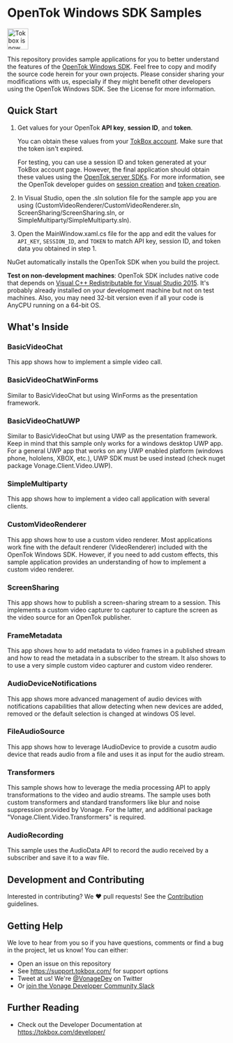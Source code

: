 # OpenTok Windows SDK Samples

<img src="https://assets.tokbox.com/img/vonage/Vonage_VideoAPI_black.svg" height="48px" alt="Tokbox is now known as Vonage" />

This repository provides sample applications for you to better understand the features of
the [OpenTok Windows SDK](https://tokbox.com/developer/sdks/windows/). Feel free to copy
and modify the source code herein for your own projects. Please consider sharing your
modifications with us, especially if they might benefit other developers using the OpenTok
Windows SDK. See the License for more information.

## Quick Start

1. Get values for your OpenTok **API key**, **session ID**, and **token**.

   You can obtain these values from your [TokBox account](#https://tokbox.com/account/#/).
   Make sure that the token isn't expired.

   For testing, you can use a session ID and token generated at your TokBox account page.
   However, the final application should obtain these values using the [OpenTok server
   SDKs](https://tokbox.com/developer/sdks/server/). For more information, see the OpenTok
   developer guides on [session creation](https://tokbox.com/developer/guides/create-session/)
   and [token creation](https://tokbox.com/developer/guides/create-token/).

2. In Visual Studio, open the .sln solution file for the sample app you are using
   (CustomVideoRenderer/CustomVideoRenderer.sln, ScreenSharing/ScreenSharing.sln,
   or SimpleMultiparty/SimpleMultiparty.sln).

3. Open the MainWindow.xaml.cs file for the app and edit the values for `API_KEY`, `SESSION_ID`,
   and `TOKEN` to match API key, session ID, and token data you obtained in step 1.

NuGet automatically installs the OpenTok SDK when you build the project.

**Test on non-development machines**: OpenTok SDK includes native code that depends on
[Visual C++ Redistributable for Visual Studio 2015](https://www.microsoft.com/en-us/download/details.aspx?id=48145 "Visual C++ Redistributable for Visual Studio 2015"). It's probably
already installed on your development machine but not on test
machines. Also, you may need 32-bit version even if all your code is
AnyCPU running on a 64-bit OS.

## What's Inside

### BasicVideoChat

This app shows how to implement a simple video call.

### BasicVideoChatWinForms

Similar to BasicVideoChat but using WinForms as the presentation framework.

### BasicVideoChatUWP

Similar to BasicVideoChat but using UWP as the presentation framework.
Keep in mind that this sample only works for a windows desktop UWP app.
For a general UWP app that works on any UWP enabled platform (windows phone, hololens, XBOX, etc.),
UWP SDK must be used instead (check nuget package Vonage.Client.Video.UWP).

### SimpleMultiparty

This app shows how to implement a video call application with several clients.

### CustomVideoRenderer

This app shows how to use a custom video renderer. Most applications work fine with the default
renderer (VideoRenderer) included with the OpenTok Windows SDK. However, if you need to add
custom effects, this sample application provides an understanding of how to implement a custom
video renderer.

### ScreenSharing

This app shows how to publish a screen-sharing stream to a session. This implements a custom video
capturer to capturer to capture the screen as the video source for an OpenTok publisher.

### FrameMetadata

This app shows how to add metadata to video frames in a published stream and how to read
the metadata in a subscriber to the stream. It also shows to to use a very simple custom
video capturer and custom video renderer.

### AudioDeviceNotifications

This app shows more advanced management of audio devices with notifications capabilities 
that allow detecting when new devices are added, removed or the default selection is changed at
windows OS level.

### FileAudioSource

This app shows how to leverage IAudioDevice to provide a cusotm audio device that reads audio from
a file and uses it as input for the audio stream.

### Transformers

This sample shows how to leverage the media processing API to apply transformations to the video and audio streams.
The sample uses both custom transformers and standard transformers like blur and noise suppression provided by Vonage.
For the latter, and additional package "Vonage.Client.Video.Transformers" is required.

### AudioRecording

This sample uses the AudioData API to record the audio received by a subscriber and save it to a wav file.

## Development and Contributing

Interested in contributing? We :heart: pull requests! See the
[Contribution](CONTRIBUTING.md) guidelines.

## Getting Help

We love to hear from you so if you have questions, comments or find a bug in the project, let us know! You can either:

- Open an issue on this repository
- See <https://support.tokbox.com/> for support options
- Tweet at us! We're [@VonageDev](https://twitter.com/VonageDev) on Twitter
- Or [join the Vonage Developer Community Slack](https://developer.nexmo.com/community/slack)

## Further Reading

- Check out the Developer Documentation at <https://tokbox.com/developer/>
